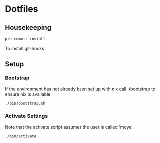 # Dotfiles

## Housekeeping

```bash
pre-commit install
```

To install git-hooks

## Setup

### Bootstrap

If the environment has not already been set up with nix call ./bootstrap to ensure nix is available

```bash
./bin/bootstrap.sh
```

### Activate Settings

Note that the activate script assumes the user is called 'moye'.

```bash
./bin/activate
```
